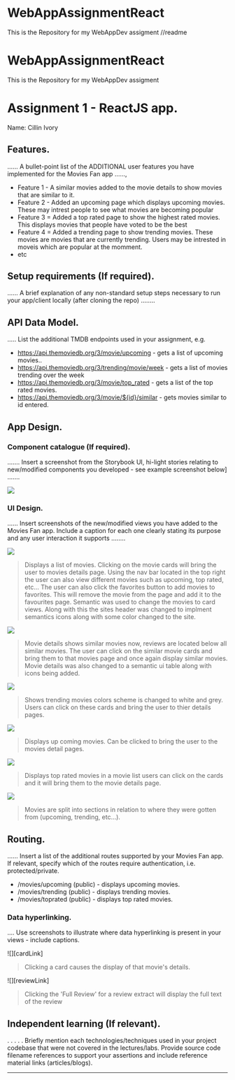 # WebAppAssignmentReact
This is the Repository for my WebAppDev assigment
//readme

# WebAppAssignmentReact
This is the Repository for my WebAppDev assigment
# Assignment 1 - ReactJS app.

Name: Cillin Ivory

## Features.

...... A bullet-point list of the ADDITIONAL user features you have implemented for the  Movies Fan app ......,
 
 + Feature 1 - A similar movies added to the movie details to show movies that are similar to it. 
 + Feature 2 - Added an upcoming page which displays upcoming movies. These may intrest people to see what movies are becoming popular
 + Feature 3 = Added a top rated page to show the highest rated movies. This displays movies that people have voted to be the best
 + Feature 4 = Added a trending page to show trending movies. These movies are movies that are currently trending. Users  may be intrested in moveis which are popular at the momment.
 + etc

## Setup requirements (If required).

...... A brief explanation of any non-standard setup steps necessary to run your app/client locally (after cloning the repo) ........

## API Data Model.

..... List the additional TMDB endpoints used in your assignment, e.g.

+ https://api.themoviedb.org/3/movie/upcoming - gets a list of upcoming movies.. 
+ https://api.themoviedb.org/3/trending/movie/week - gets a list of movies trending over the week
+ https://api.themoviedb.org/3/movie/top_rated - gets a list of the top rated movies.
+ https://api.themoviedb.org/3/movie/${id}/similar - gets movies similar to id entered.

## App Design.

### Component catalogue (If required).

....... Insert a screenshot from the Storybook UI, hi-light stories relating to new/modified components you developed - see example screenshot below] .......

![][stories]

### UI Design.

...... Insert screenshots of the new/modified views you have added to the Movies Fan app. Include a caption for each one clearly stating its purpose and any user interaction it supports ........

![][homePage]
>Displays a list of movies. Clicking on the movie cards will bring the user to movies details page. Using the nav bar located in the top right the user can also view different movies such as upcoming, top rated, etc... The user can also click the favorites button to add movies to favorites. This will remove the movie from the page and add it to the favourites page. Semantic was used to change the movies to card views. Along with this the sites header was changed to implment semantics icons along with some color changed to the site.

![][movieDetail]
>Movie details shows similar movies now, reviews are located below all similar movies. The user can click on the similar movie cards and bring them to that movies page and once again display similar movies. Movie details was also changed to a semantic ui table along with icons being added.

![][trending]
>Shows trending movies colors scheme is changed to white and grey. Users can click on these cards and bring the user to thier details pages.

![][upComing]
>Displays up coming movies. Can be clicked to bring the user to the movies detail pages.

![][topRated]
>Displays top rated movies in a movie list users can click on the cards and it will bring them to the movie details page.

![][favorites]
>Movies are split into sections in relation to where they were gotten from (upcoming, trending, etc...).



[movieDetail]: ./public/movieDetails.png
[trending]: ./public/trending.png
[upComing]: ./public/upComing.png
[topRated]: ./public/topRated.png
[stories]: ./public/storybook.png
[homePage]: ./public/homePage.png
[favorites]: ./public/favorites.png

## Routing.

...... Insert a list of the additional routes supported by your Movies Fan app. If relevant, specify which of the routes require authentication, i.e. protected/private.

+ /movies/upcoming (public) - displays upcoming movies.
+ /movies/trending (public) - displays trending movies.
+ /movies/toprated (public) - displays top rated movies.


### Data hyperlinking.

.... Use screenshots to illustrate where data hyperlinking is present in your views - include captions.

![][cardLink]
> Clicking a card causes the display of that movie's details.

![][reviewLink]
>Clicking the 'Full Review' for a review extract will display the full text of the review

## Independent learning (If relevant).

. . . . . Briefly mention each technologies/techniques used in your project codebase that were not covered in the lectures/labs. Provide source code filename references to support your assertions and include reference material links (articles/blogs).

---------------------------------

[model]: ./data.jpg

[movieDetail]: ./public/movieDetails.png
[trending]: ./public/trending.png
[upComing]: ./public/upComing.png
[topRated]: ./public/topRated.png
[stories]: ./public/storybook.png
[homePage]: ./public/homePage.png
[favorites]: ./public/favorites.png
